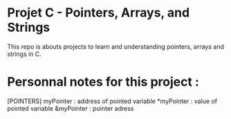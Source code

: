 # Projet C - Pointers, Arrays, and Strings

This repo is abouts projects to learn and understanding pointers, arrays and strings in C.

# Personnal notes for this project :
[POINTERS]
myPointer : address of pointed variable
*myPointer : value of pointed variable
&myPointer : pointer adress
